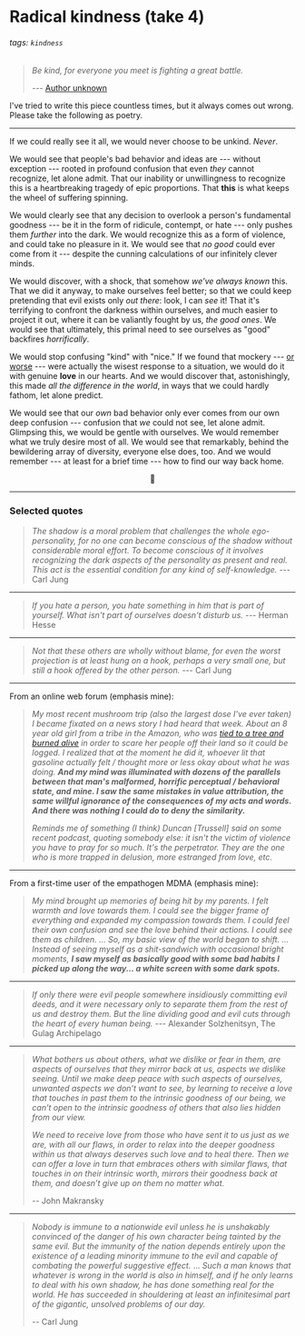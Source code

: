 # Radical kindness (take 4)

###### tags: `kindness`

> *Be kind, for everyone you meet is fighting a great battle.*
> 
> --- [Author unknown](https://quoteinvestigator.com/2010/06/29/be-kind/)

I've tried to write this piece countless times, but it always comes out wrong. Please take the following as poetry.

---

If we could really see it all, we would never choose to be unkind. *Never*.

We would see that people's bad behavior and ideas are --- without exception --- rooted in profound confusion that even *they* cannot recognize, let alone admit. That our inability or unwillingness to recognize this is a heartbreaking tragedy of epic proportions. That **this** is what keeps the wheel of suffering spinning.

We would clearly see that any decision to overlook a person's fundamental goodness --- be it in the form of ridicule, contempt, or hate --- only pushes them *further* into the dark. We would recognize this as a form of violence, and could take no pleasure in it. We would see that *no good* could ever come from it --- despite the cunning calculations of our infinitely clever minds.

We would discover, with a shock, that somehow *we've always known* this. That we did it anyway, to make ourselves feel better; so that we could keep pretending that evil exists only *out there*: look, I can *see* it! That it's terrifying to confront the darkness within ourselves, and much easier to project it out, where it can be valiantly fought by us, *the good ones*. We would see that ultimately, this primal need to see ourselves as "good" backfires *horrifically*.

We would stop confusing "kind" with "nice." If we found that mockery --- [or worse](https://www.snopes.com/fact-check/dalai-gun/) --- were actually the wisest response to a situation, we would do it with genuine **love** in our hearts. And we would discover that, astonishingly, this made *all the difference in the world*, in ways that we could hardly fathom, let alone predict.

We would see that our *own* bad behavior only ever comes from our own deep confusion --- confusion that *we* could not see, let alone admit. Glimpsing this, we would be gentle with ourselves. We would remember what we truly desire most of all. We would see that remarkably, behind the bewildering array of diversity, everyone else does, too. And we would remember --- at least for a brief time --- how to find our way back home.

<center>🙏</center>

---

### Selected quotes

> *The shadow is a moral problem that challenges the whole ego-personality, for no one can become conscious of the shadow without considerable moral effort. To become conscious of it involves recognizing the dark aspects of the personality as present and real. This act is the essential condition for any kind of self-knowledge.* --- Carl Jung

---

> *If you hate a person, you hate something in him that is part of yourself. What isn't part of ourselves doesn't disturb us.* --- Herman Hesse

---

> *Not that these others are wholly without blame, for even the worst projection is at least hung on a hook, perhaps a very small one, but still a hook offered by the other person.* --- Carl Jung

---

From an online web forum (emphasis mine):

> *My most recent mushroom trip (also the largest dose I've ever taken) I became fixated on a news story I had heard that week. About an 8 year old girl from a tribe in the Amazon, who was [tied to a tree and burned alive](https://www.survivalinternational.org/news/8033) in order to scare her people off their land so it could be logged. I realized that at the moment he did it, whoever lit that gasoline actually felt / thought more or less okay about what he was doing. **And my mind was illuminated with dozens of the parallels between that man's malformed, horrific perceptual / behavioral state, and mine. I saw the same mistakes in value attribution, the same willful ignorance of the consequences of my acts and words. And there was nothing I could do to deny the similarity.***
> 
> *Reminds me of something (I think) Duncan [Trussell] said on some recent podcast, quoting somebody else: it isn't the victim of violence you have to pray for so much. It's the perpetrator. They are the one who is more trapped in delusion, more estranged from love, etc.*

---

From a first-time user of the empathogen MDMA (emphasis mine):

> *My mind brought up memories of being hit by my parents. I felt warmth and love towards them. I could see the bigger frame of everything and expanded my compassion towards them. I could feel their own confusion and see the love behind their actions. I could see them as children. … So, my basic view of the world began to shift. … Instead of seeing myself as a shit-sandwich with occasional bright moments, **I saw myself as basically good with some bad habits I picked up along the way... a white screen with some dark spots.***

---

> *If only there were evil people somewhere insidiously committing evil deeds, and it were necessary only to separate them from the rest of us and destroy them. But the line dividing good and evil cuts through the heart of every human being.* --- Alexander Solzhenitsyn, The Gulag Archipelago

---

> *What bothers us about others, what we dislike or fear in them, are aspects of ourselves that they mirror back at us, aspects we dislike seeing. Until we make deep peace with such aspects of ourselves, unwanted aspects we don’t want to see, by learning to receive a love that touches in past them to the intrinsic goodness of our being, we can’t open to the intrinsic goodness of others that also lies hidden from our view.*
>
> *We need to receive love from those who have sent it to us just as we are, with all our flaws, in order to relax into the deeper goodness within us that always deserves such love and to heal there. Then we can offer a love in turn that embraces others with similar flaws, that touches in on their intrinsic worth, mirrors their goodness back at them, and doesn’t give up on them no matter what.*
> 
> -- John Makransky


---

> *Nobody is immune to a nationwide evil unless he is unshakably convinced of the danger of his own character being tainted by the same evil. But the immunity of the nation depends entirely upon the existence of a leading minority immune to the evil and capable of combating the powerful suggestive effect.*
> ...
> *Such a man knows that whatever is wrong in the world is also in himself, and if he only learns to deal with his own shadow, he has done something real for the world. He has succeeded in shouldering at least an infinitesimal part of the gigantic, unsolved problems of our day.*
>
> -- Carl Jung
